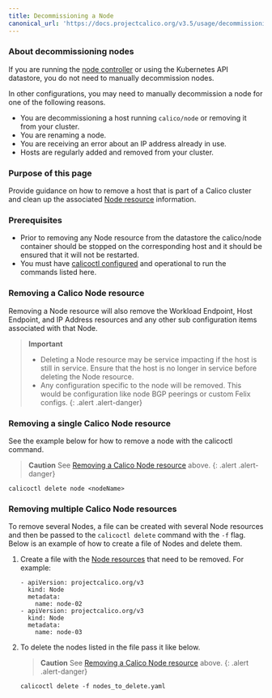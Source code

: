 ```yaml
---
title: Decommissioning a Node
canonical_url: 'https://docs.projectcalico.org/v3.5/usage/decommissioning-a-node'
---
```


### About decommissioning nodes

If you are running the [node controller]({{site.baseurl}}/{{page.version}}/reference/kube-controllers/configuration)
or using the Kubernetes API datastore, you do not need to manually decommission nodes.

In other configurations, you may need to manually decommission a node for one
of the following reasons.

- You are decommissioning a host running `calico/node` or removing it from your
  cluster.
- You are renaming a node.
- You are receiving an error about an IP address already in use.
- Hosts are regularly added and removed from your cluster.

### Purpose of this page

Provide guidance on how to remove a host that is part of a Calico cluster
and clean up the associated [Node resource][Node resource reference]
information.

### Prerequisites

- Prior to removing any Node resource from the datastore the calico/node
  container should be stopped on the corresponding host and it should be
  ensured that it will not be restarted.
- You must have [calicoctl configured][calicoctl setup] and operational to run
  the commands listed here.

### Removing a Calico Node resource

Removing a Node resource will also remove the Workload Endpoint, Host
Endpoint, and IP Address resources and any other sub configuration items
associated with that Node.

> **Important**
> - Deleting a Node resource may be service impacting if the host is still in
  service. Ensure that the host is no longer in service before deleting the
  Node resource.
> - Any configuration specific to the node will be removed. This would be
  configuration like node BGP peerings or custom Felix configs.
{: .alert .alert-danger}


### Removing a single Calico Node resource

See the example below for how to remove a node with the calicoctl command.

> **Caution** See [Removing a Calico Node resource](#removing-a-calico-node-resource) above.
{: .alert .alert-danger}

```
calicoctl delete node <nodeName>
```

### Removing multiple Calico Node resources

To remove several Nodes, a file can be created with several Node resources and
then be passed to the `calicoctl delete` command with the `-f` flag.
Below is an example of how to create a file of Nodes and delete them.

1. Create a file with the [Node resources][Node resource reference] that need
   to be removed.  For example:

   ```
   - apiVersion: projectcalico.org/v3
     kind: Node
     metadata:
       name: node-02
   - apiVersion: projectcalico.org/v3
     kind: Node
     metadata:
       name: node-03
   ```

2. To delete the nodes listed in the file pass it like below.

   > **Caution** See [Removing a Calico Node resource](#removing-a-calico-node-resource) above.
   {: .alert .alert-danger}

   ```
   calicoctl delete -f nodes_to_delete.yaml
   ```

[Node resource reference]: {{site.baseurl}}/{{page.version}}/reference/calicoctl/resources/node
[calicoctl setup]: {{site.baseurl}}/{{page.version}}/usage/calicoctl/install-and-configuration
